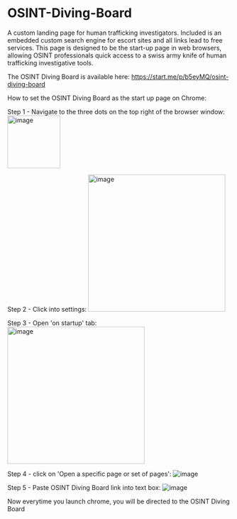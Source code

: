 # OSINT-Diving-Board
A custom landing page for human trafficking investigators. Included is an embedded custom search engine for escort sites and all links lead to free services. This page is designed to be the start-up page in web browsers, allowing OSINT professionals quick access to a swiss army knife of human trafficking investigative tools.

The OSINT Diving Board is available here: https://start.me/p/b5eyMQ/osint-diving-board



How to set the OSINT Diving Board as the start up page on Chrome:

Step 1 - Navigate to the three dots on the top right of the browser window: 
<img width="119" alt="image" src="https://github.com/user-attachments/assets/c8feb87d-120a-48ef-92ee-9fc691a35d03">

Step 2 - Click into settings: 
<img width="309" alt="image" src="https://github.com/user-attachments/assets/6378b916-43d9-4348-9d6a-8fdefbc23a04">

Step 3 - Open 'on startup' tab: 
<img width="309" alt="image" src="https://github.com/user-attachments/assets/1efc7b39-8110-4f12-99af-7d3c9290b913">

Step 4 - click on 'Open a specific page or set of pages': 
![image](https://github.com/user-attachments/assets/c89a69fa-0fb8-4830-bc79-d4ee1c7f69b8)

Step 5 - Paste OSINT Diving Board link into text box: 
![image](https://github.com/user-attachments/assets/cd374ac3-4904-475a-ac15-89e34d095d5d)

Now everytime you launch chrome, you will be directed to the OSINT Diving Board
